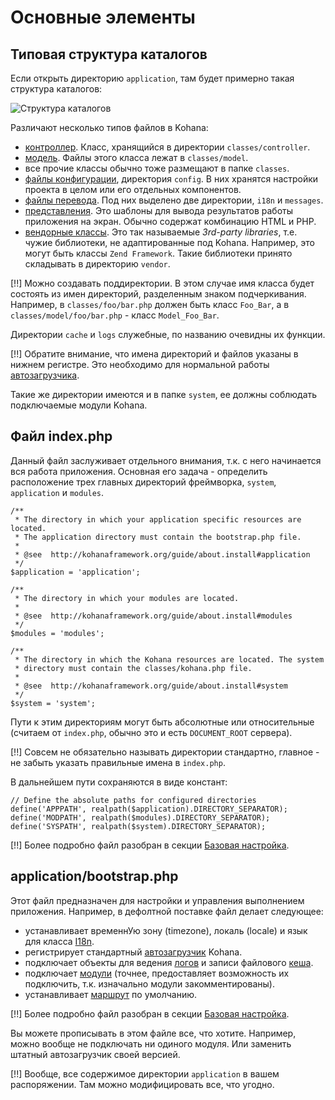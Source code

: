 # Основные элементы

## Типовая структура каталогов

Если открыть директорию `application`, там будет примерно такая структура каталогов:

![Структура каталогов](intro/filetree.png)

Различают несколько типов файлов в Kohana:

* [контроллер](intro/controller). Класс, хранящийся в директории `classes/controller`.
* [модель](intro/model). Файлы этого класса лежат в `classes/model`.
* все прочие классы обычно тоже размещают в папке `classes`.
* [файлы конфигурации](intro/config), директория `config`. В них хранятся настройки проекта в целом или его отдельных компонентов.
* [файлы перевода](basic/i18n). Под них выделено две директории, `i18n` и `messages`.
* [представления](intro/views). Это шаблоны для вывода результатов работы приложения на экран. Обычно содержат комбинацию HTML и PHP.
* [вендорные классы](basic/3rdparty). Это так называемые *3rd-party libraries*, т.е. чужие библиотеки, не адаптированные под Kohana. Например,
 это могут быть классы `Zend Framework`. Такие библиотеки принято складывать в директорию `vendor`.

[!!] Можно создавать поддиректории. В этом случае имя класса будет состоять из имен директорий, разделенным знаком подчеркивания.
  Например, в `classes/foo/bar.php` должен быть класс `Foo_Bar`, а в `classes/model/foo/bar.php` - класс `Model_Foo_Bar`.

Директории `cache` и `logs` служебные, по названию очевидны их функции.

[!!] Обратите внимание, что имена директорий и файлов указаны в нижнем регистре. Это необходимо для нормальной работы [автозагрузчика](intro/autoload).

Такие же директории имеются и в папке `system`, ее должны соблюдать подключаемые модули Kohana.

## Файл index.php

Данный файл заслуживает отдельного внимания, т.к. с него начинается вся работа приложения. Основная его задача - определить
 расположение трех главных директорий фреймворка, `system`, `application` и `modules`.

    /**
     * The directory in which your application specific resources are located.
     * The application directory must contain the bootstrap.php file.
     *
     * @see  http://kohanaframework.org/guide/about.install#application
     */
    $application = 'application';

    /**
     * The directory in which your modules are located.
     *
     * @see  http://kohanaframework.org/guide/about.install#modules
     */
    $modules = 'modules';

    /**
     * The directory in which the Kohana resources are located. The system
     * directory must contain the classes/kohana.php file.
     *
     * @see  http://kohanaframework.org/guide/about.install#system
     */
    $system = 'system';

Пути к этим директориям могут быть абсолютные или относительные (считаем от `index.php`, обычно это и есть `DOCUMENT_ROOT` сервера).

[!!] Совсем не обязательно называть директории стандартно, главное - не забыть указать правильные имена в `index.php`.

В дальнейшем пути сохраняются в виде констант:

    // Define the absolute paths for configured directories
    define('APPPATH', realpath($application).DIRECTORY_SEPARATOR);
    define('MODPATH', realpath($modules).DIRECTORY_SEPARATOR);
    define('SYSPATH', realpath($system).DIRECTORY_SEPARATOR);

[!!] Более подробно файл разобран в секции [Базовая настройка](intro/settings).

## application/bootstrap.php

Этот файл предназначен для настройки и управления выполнением приложения. Например, в дефолтной поставке файл делает следующее:

* устанавливает временнУю зону (timezone), локаль (locale) и язык для класса [I18n](basic/i18n).
* регистрирует стандартный [автозагрузчик](intro/autoloader) Kohana.
* подключает объекты для ведения [логов](intro/logs) и записи файлового [кеша](intro/cache).
* подключает [модули](intro/modules) (точнее, предоставляет возможность их подключить, т.к. изначально модули закомментированы).
* устанавливает [маршрут](basic/routing) по умолчанию.

[!!] Более подробно файл разобран в секции [Базовая настройка](intro/settings).

Вы можете прописывать в этом файле все, что хотите. Например, можно вообще не подключать ни одиного модуля. Или заменить
 штатный автозагрузчик своей версией.

[!!] Вообще, все содержимое директории `application` в вашем распоряжении. Там можно модифицировать все, что угодно.